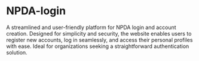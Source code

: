 # NPDA-login
A streamlined and user-friendly platform for NPDA login and account creation. Designed for simplicity and security, the website enables users to register new accounts, log in seamlessly, and access their personal profiles with ease. Ideal for organizations seeking a straightforward authentication solution.
